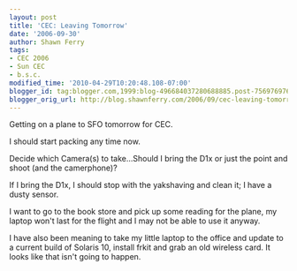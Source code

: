 ```yaml
---
layout: post
title: 'CEC: Leaving Tomorrow'
date: '2006-09-30'
author: Shawn Ferry
tags:
- CEC 2006
- Sun CEC
- b.s.c.
modified_time: '2010-04-29T10:20:48.108-07:00'
blogger_id: tag:blogger.com,1999:blog-496684037280688885.post-7569769762573028065
blogger_orig_url: http://blog.shawnferry.com/2006/09/cec-leaving-tomorrow_7692.html
---
```


Getting on a plane to SFO tomorrow for CEC.  

I should start packing any time now.  

Decide which Camera(s) to take...Should I bring the D1x or just the point and
shoot (and the camerphone)?  
  
If I bring the D1x, I should stop with the yakshaving and clean it; I have a
dusty sensor.  

I want to go to the book store and pick up some reading for the plane, my
laptop won't last for the flight and I may not be able to use it anyway.  

I have also been meaning to take my little laptop to the office and update to
a current build of Solaris 10, install frkit and grab an old wireless card. It
looks like that isn't going to happen.  

